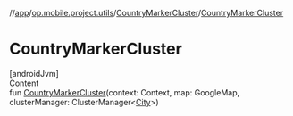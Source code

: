 //[app](../../../index.md)/[op.mobile.project.utils](../index.md)/[CountryMarkerCluster](index.md)/[CountryMarkerCluster](-country-marker-cluster.md)



# CountryMarkerCluster  
[androidJvm]  
Content  
fun [CountryMarkerCluster](-country-marker-cluster.md)(context: Context, map: GoogleMap, clusterManager: ClusterManager<[City](../../op.mobile.project.model/-city/index.md)>)  



